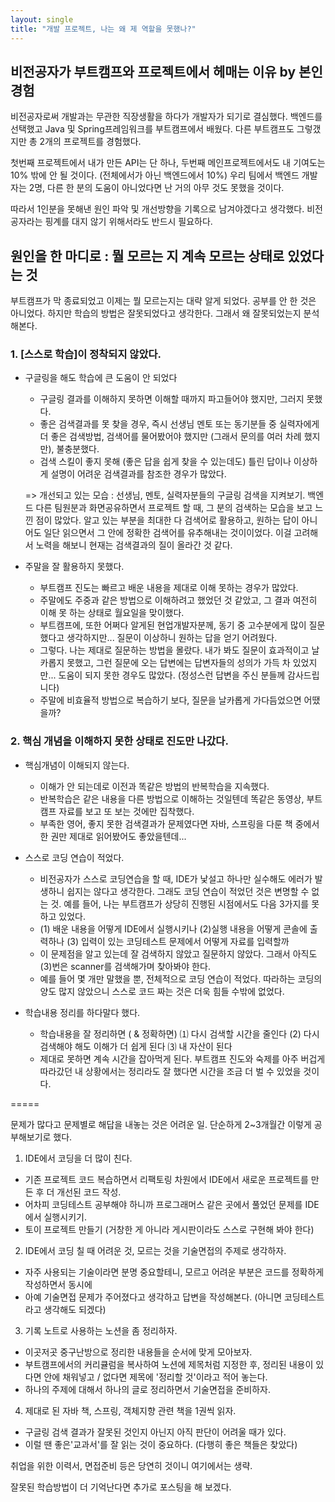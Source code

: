 ```yaml
---
layout: single
title: "개발 프로젝트, 나는 왜 제 역할을 못했나?"
---
```

## 비전공자가 부트캠프와 프로젝트에서 헤매는 이유 by 본인경험
  
비전공자로써 개발과는 무관한 직장생활을 하다가 개발자가 되기로 결심했다. 백엔드를 선택했고 Java 및 Spring프레임워크를 부트캠프에서 배웠다. 다른 부트캠프도 그렇갰지만 총 2개의 프로젝트를 경험했다.  

첫번째 프로젝트에서 내가 만든 API는 단 하나, 두번째 메인프로젝트에서도 내 기여도는 10% 밖에 안 될 것이다. (전체에서가 아닌 백엔드에서 10%) 우리 팀에서 백엔드 개발자는 2명, 다른 한 분의 도움이 아니었다면 난 거의 아무 것도 못했을 것이다.  
  
따라서 1인분을 못해낸 원인 파악 및 개선방향을 기록으로 남겨야겠다고 생각했다. 비전공자라는 핑계를 대지 않기 위해서라도 반드시 필요하다.   
  
## 원인을 한 마디로 : 뭘 모르는 지 계속 모르는 상태로 있었다는 것
  
부트캠프가 막 종료되었고 이제는 뭘 모르는지는 대략 알게 되었다. 공부를 안 한 것은 아니었다. 하지만 학습의 방법은 잘못되었다고 생각한다. 그래서 왜 잘못되었는지 분석해본다.  

### 1. [스스로 학습]이 정착되지 않았다.
  
* 구글링을 해도 학습에 큰 도움이 안 되었다  
  - 구글링 결과를 이해하지 못하면 이해할 때까지 파고들어야 했지만, 그러지 못했다.  
  - 좋은 검색결과를 못 찾을 경우, 즉시 선생님 멘토 또는 동기분들 중 실력자에게 더 좋은 검색방법, 검색어를 물어봤어야 했지만 (그래서 문의를 여러 차례 했지만), 불충분했다.  
  - 검색 스킬이 좋지 못해 (좋은 답을 쉽게 찾을 수 있는데도) 틀린 답이나 이상하게 설명이 어려운 검색결과를 참조한 경우가 많았다.  
  
  => 개선되고 있는 모습 : 선생님, 멘토, 실력자분들의 구글링 검색을 지켜보기. 백엔드 다른 팀원분과 화면공유하면서 프로젝트 할 때, 그 분의 검색하는 모습을 보고 느낀 점이 많았다. 알고 있는 부분을 최대한 다 검색어로 활용하고, 원하는 답이 아니어도 일단 읽으면서 그 안에 정확한 검색어를 유추해내는 것이이었다. 이걸 고려해서 노력을 해보니 현재는 검색결과의 질이 올라간 것 같다.  
  
* 주말을 잘 활용하지 못했다.
  - 부트캠프 진도는 빠르고 배운 내용을 제대로 이해 못하는 경우가 많았다.
  - 주말에도 주중과 같은 방법으로 이해하려고 했었던 것 같았고, 그 결과 여전히 이해 못 하는 상태로 월요일을 맞이했다.  
  - 부트캠프에, 또한 어쩌다 알게된 현업개발자분께, 동기 중 고수분에게 많이 질문했다고 생각하지만... 질문이 이상하니 원하는 답을 얻기 어려웠다.  
  - 그렇다. 나는 제대로 질문하는 방법을 몰랐다. 내가 봐도 질문이 효과적이고 날카롭지 못했고, 그런 질문에 오는 답변에는 답변자들의 성의가 가득 차 있었지만... 도움이 되지 못한 경우도 많았다. (정성스런 답변을 주신 분들께 감사드립니다)  
  - 주말에 비효율적 방법으로 복습하기 보다, 질문을 날카롭게 가다듬었으면 어땠을까?  
  
### 2. 핵심 개념을 이해하지 못한 상태로 진도만 나갔다.
  
* 핵심개념이 이해되지 않는다.
  - 이해가 안 되는데로 이전과 똑같은 방법의 반복학습을 지속했다.  
  - 반복학습은 같은 내용을 다른 방법으로 이해하는 것일텐데 똑같은 동영상, 부트캠프 자료를 보고 또 보는 것에만 집착했다.  
  - 부족한 영어, 좋지 못한 검색결과가 문제였다면 자바, 스프링을 다룬 책 중에서 한 권만 제대로 읽어봤어도 좋았을텐데...  
  
* 스스로 코딩 연습이 적었다.
  - 비전공자가 스스로 코딩연습을 할 때, IDE가 낯설고 하나만 실수해도 에러가 발생하니 쉽지는 않다고 생각한다. 그래도 코딩 연습이 적었던 것은 변명할 수 없는 것. 예를 들어, 나는 부트캠프가 상당히 진행된 시점에서도 다음 3가지를 못하고 있었다.  
  - (1) 배운 내용을 어떻게 IDE에서 실행시키나 (2)실행 내용을 어떻게 콘솔에 출력하나 (3) 입력이 있는 코딩테스트 문제에서 어떻게 자료를 입력할까  
  - 이 문제점을 알고 있는데 잘 검색하지 않았고 질문하지 않았다. 그래서 아직도 (3)번은 scanner를 검색해가며 찾아봐야 한다.  
  - 예를 들어 몇 개만 말했을 뿐, 전체적으로 코딩 연습이 적었다. 따라하는 코딩의 양도 많지 않았으니 스스로 코드 짜는 것은 더욱 힘들 수밖에 없었다.    

* 학습내용 정리를 하다말다 했다.
  - 학습내용을 잘 정리하면 ( & 정확하면) ⑴ 다시 검색할 시간을 줄인다 (2) 다시 검색해야 해도 이해가 더 쉽게 된다 ⑶ 내 자산이 된다  
  - 제대로 못하면 계속 시간을 잡아먹게 된다. 부트캠프 진도와 숙제를 아주 버겁게 따라갔던 내 상황에서는 정리라도 잘 했다면 시간을 조금 더 벌 수 있었을 것이다.  

=====  

문제가 많다고 문제별로 해답을 내놓는 것은 어려운 일. 단순하게 2~3개월간 이렇게 공부해보기로 했다.  
  
1. IDE에서 코딩을 더 많이 친다.
  - 기존 프로젝트 코드 복습하면서 리팩토링 차원에서 IDE에서 새로운 프로젝트를 만든 후 더 개선된 코드 작성.  
  - 어차피 코딩테스트 공부해야 하니까 프로그래머스 같은 곳에서 풀었던 문제를 IDE에서 실행시키기.  
  - 토이 프로젝트 만들기 (거창한 게 아니라 게시판이라도 스스로 구현해 봐야 한다)  
  
2. IDE에서 코딩 칠 때 어려운 것, 모르는 것을 기술면접의 주제로 생각하자.  
  - 자주 사용되는 기술이라면 분명 중요할테니, 모르고 어려운 부분은 코드를 정확하게 작성하면서 동시에  
  - 아예 기술면접 문제가 주어졌다고 생각하고 답변을 작성해본다. (아니면 코딩테스트라고 생각해도 되겠다)  
  
3. 기록 노트로 사용하는 노션을 좀 정리하자.  
  - 이곳저곳 중구난방으로 정리한 내용들을 순서에 맞게 모아보자.  
  - 부트캠프에서의 커리큘럼을 복사하여 노션에 제목처럼 지정한 후, 정리된 내용이 있다면 안에 채워넣고 / 없다면 제목에 '정리할 것'이라고 적어 놓는다.  
  - 하나의 주제에 대해서 하나의 글로 정리하면서 기술면접을 준비하자.  

4. 제대로 된 자바 책, 스프링, 객체지향 관련 책을 1권씩 읽자.  
  - 구글링 검색 결과가 잘못된 것인지 아닌지 아직 판단이 어려울 때가 있다.  
  - 이럴 땐 좋은'교과서'를 잘 읽는 것이 중요하다. (다행히 좋은 책들은 찾았다)  
  
취업을 위한 이력서, 면접준비 등은 당연히 것이니 여기에서는 생략.  
  
잘못된 학습방법이 더 기억난다면 추가로 포스팅을 해 보겠다.  
